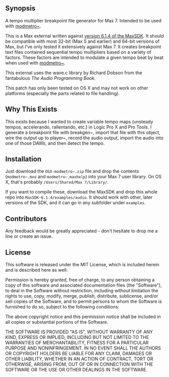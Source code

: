 ## Synopsis

A tempo multiplier breakpoint file generator for Max 7. Intended to be used with [modmetro~](http://github.com/flats/modmetro-Max).

This is a Max external written against [version 6.1.4 of the MaxSDK](https://cycling74.com/sdk/MaxSDK-6.1.4/html/index.html). It should be compatible with most 32-bit (Max 5 and earlier) and 64-bit versions of Max, but I've only tested it extensively against Max 7. It creates breakpoint text files contained sequential tempo multipliers based on a variety of factors. These factors are intended to modulate a given tempo beat by beat when used with [modmetro~](http://github.com/flats/modmetro-Max).

This external uses the wave.c library by Richard Dobson from the fantabulous _The Audio Programming Book_.

This patch has only been tested on OS X and may not work on other platforms (especially the parts related to file handling).

## Why This Exists

This exists because I wanted to create variable tempo maps (unsteady tempos, accelerando, rallentando, etc.) in Logic Pro X and Pro Tools. I generate a breakpoint file with breakgen~, import that file with this object, wire the output up to player~, record the audio output, import the audio into one of those DAWs, and then detect the tempo.

## Installation

Just download the `OSX-modmetro~.zip` file and drop the contents (`modmetro~.mxo` and `modmetro~.maxhelp`) into your Max 7 user library. On OS X, that's probably `/Users/Shared/Max 7/Library/`.

If you want to compile these, download the MaxSDK and drop this whole repo into `MaxSDK-6.1.4/examples/audio`. It should work with other, later versions of the SDK, and it can go in any subfolder under `examples`.

## Contributors

Any feedback would be greatly appreciated - don't hesitate to drop me a line or create an issue.

## License

This software is released under the MIT License, which is included herein and is described here as well:

Permission is hereby granted, free of charge, to any person obtaining a copy of this software and associated documentation files (the "Software"), to deal in the Software without restriction, including without limitation the rights to use, copy, modify, merge, publish, distribute, sublicense, and/or sell copies of the Software, and to permit persons to whom the Software is furnished to do so, subject to the following conditions:

The above copyright notice and this permission notice shall be included in all copies or substantial portions of the Software.

THE SOFTWARE IS PROVIDED "AS IS", WITHOUT WARRANTY OF ANY KIND, EXPRESS OR IMPLIED, INCLUDING BUT NOT LIMITED TO THE WARRANTIES OF MERCHANTABILITY, FITNESS FOR A PARTICULAR PURPOSE AND NONINFRINGEMENT. IN NO EVENT SHALL THE AUTHORS OR COPYRIGHT HOLDERS BE LIABLE FOR ANY CLAIM, DAMAGES OR OTHER LIABILITY, WHETHER IN AN ACTION OF CONTRACT, TORT OR OTHERWISE, ARISING FROM, OUT OF OR IN CONNECTION WITH THE SOFTWARE OR THE USE OR OTHER DEALINGS IN THE SOFTWARE.